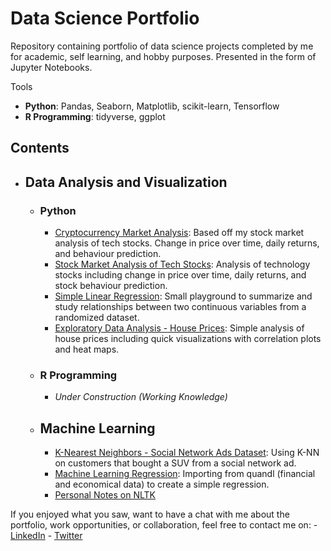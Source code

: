 # Data Science Portfolio
Repository containing portfolio of data science projects completed by me for academic, self learning, and hobby purposes. Presented in the form of Jupyter Notebooks.

Tools
  - **Python**: Pandas, Seaborn, Matplotlib, scikit-learn, Tensorflow
  - **R Programming**: tidyverse, ggplot

## Contents
- ## Data Analysis and Visualization
  - ### Python
    - [Cryptocurrency Market Analysis](https://github.com/melvfernandez/data_science_portfolio/blob/master/Cryptocurrency%20Market%20Analysis.ipynb): Based off my stock market analysis of tech stocks. Change in price over time, daily returns, and behaviour prediction.
    - [Stock Market Analysis of Tech Stocks](https://github.com/melvfernandez/data__scientist_portfolio/blob/master/Stock%20Market%20Analysis%20for%20Tech%20Stocks.ipynb): Analysis of technology stocks including change in price over time, daily returns, and stock behaviour prediction.
    - [Simple Linear Regression](https://github.com/melvfernandez/data_science_portfolio/blob/master/Simple%20Linear%20Regression.ipynb): Small playground to summarize and study relationships between two continuous variables from a randomized dataset.
    - [Exploratory Data Analysis - House Prices](https://github.com/melvfernandez/data_science_portfolio/blob/master/Exploratory%20Data%20Analysis%20of%20House%20Prices.ipynb): Simple analysis of house prices including quick visualizations with correlation plots and heat maps.
   - ### R Programming
      - *Under Construction (Working Knowledge)*

  - ## Machine Learning
    - [K-Nearest Neighbors - Social Network Ads Dataset](https://github.com/melvfernandez/data_science_portfolio/blob/master/K_Nearest_Neighbors/K-Nearest%20Neighbors%20On%20Social%20Network%20Ads.ipynb): Using K-NN on customers that bought a SUV from a social network ad.
     - [Machine Learning Regression](https://github.com/melvfnz/data_science_portfolio/blob/master/Regression%20-%20Machine%20Learning.ipynb): Importing from quandl (financial and economical data) to create a simple regression.
     - [Personal Notes on NLTK](https://github.com/melvfnz/data_science_portfolio/blob/master/Natural%20Language%20Processing%20Personal%20Notes.ipynb)

If you enjoyed what you saw, want to have a chat with me about the portfolio, work opportunities, or collaboration, feel free to contact me on:
    - [LinkedIn](https://www.linkedin.com/in/melvfernandez/)
    - [Twitter](https://twitter.com/melvfnz)
  

